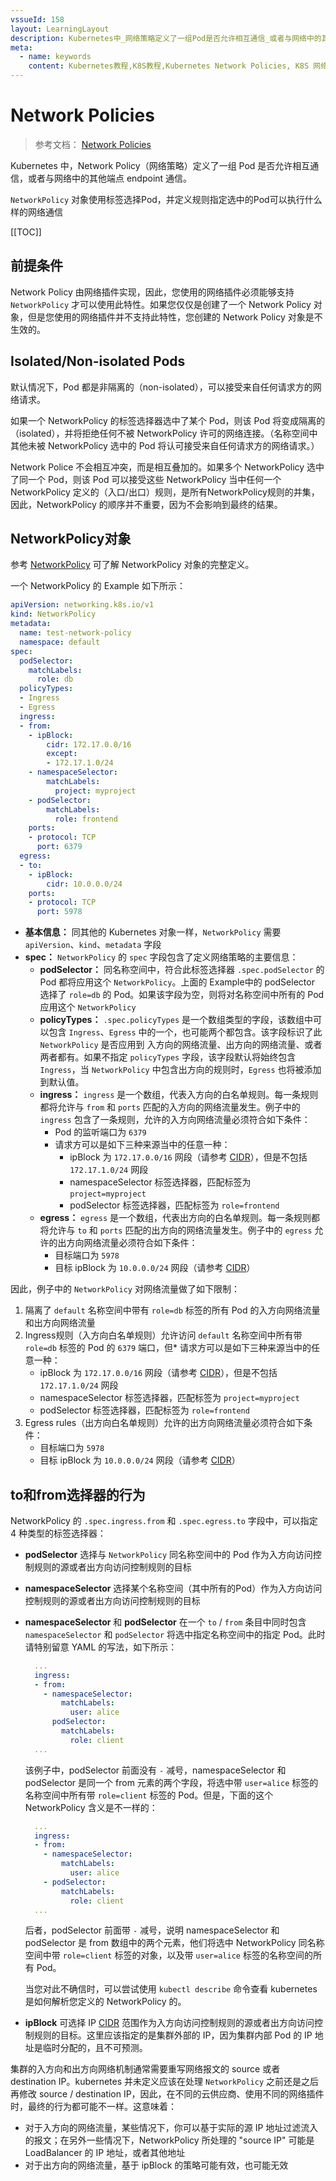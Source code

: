 ```yaml
---
vssueId: 158
layout: LearningLayout
description: Kubernetes中_网络策略定义了一组Pod是否允许相互通信_或者与网络中的其他端点endpoint通信_NetworkPolicy对象使用标签选择Pod_并定义规则指定选中的Pod可以执行什么样的网络通信
meta:
  - name: keywords
    content: Kubernetes教程,K8S教程,Kubernetes Network Policies, K8S 网络策略
---
```


# Network Policies

<AdSenseTitle>

> 参考文档： [Network Policies](https://kubernetes.io/docs/concepts/services-networking/network-policies/)

Kubernetes 中，Network Policy（网络策略）定义了一组 Pod 是否允许相互通信，或者与网络中的其他端点 endpoint 通信。

`NetworkPolicy` 对象使用标签选择Pod，并定义规则指定选中的Pod可以执行什么样的网络通信

[[TOC]]

</AdSenseTitle>

## 前提条件

Network Policy 由网络插件实现，因此，您使用的网络插件必须能够支持 `NetworkPolicy` 才可以使用此特性。如果您仅仅是创建了一个 Network Policy 对象，但是您使用的网络插件并不支持此特性，您创建的 Network Policy 对象是不生效的。

## Isolated/Non-isolated Pods

默认情况下，Pod 都是非隔离的（non-isolated），可以接受来自任何请求方的网络请求。

如果一个 NetworkPolicy 的标签选择器选中了某个 Pod，则该 Pod 将变成隔离的（isolated），并将拒绝任何不被 NetworkPolicy 许可的网络连接。（名称空间中其他未被 NetworkPolicy 选中的 Pod 将认可接受来自任何请求方的网络请求。）

Network Police 不会相互冲突，而是相互叠加的。如果多个 NetworkPolicy 选中了同一个 Pod，则该 Pod 可以接受这些 NetworkPolicy 当中任何一个 NetworkPolicy 定义的（入口/出口）规则，是所有NetworkPolicy规则的并集，因此，NetworkPolicy 的顺序并不重要，因为不会影响到最终的结果。

## NetworkPolicy对象

参考 [NetworkPolicy](https://kubernetes.io/docs/reference/generated/kubernetes-api/v1.16/#networkpolicy-v1-networking-k8s-io) 可了解 NetworkPolicy 对象的完整定义。

一个 NetworkPolicy 的 Example 如下所示：

``` yaml
apiVersion: networking.k8s.io/v1
kind: NetworkPolicy
metadata:
  name: test-network-policy
  namespace: default
spec:
  podSelector:
    matchLabels:
      role: db
  policyTypes:
  - Ingress
  - Egress
  ingress:
  - from:
    - ipBlock:
        cidr: 172.17.0.0/16
        except:
        - 172.17.1.0/24
    - namespaceSelector:
        matchLabels:
          project: myproject
    - podSelector:
        matchLabels:
          role: frontend
    ports:
    - protocol: TCP
      port: 6379
  egress:
  - to:
    - ipBlock:
        cidr: 10.0.0.0/24
    ports:
    - protocol: TCP
      port: 5978
```

* **基本信息：** 同其他的 Kubernetes 对象一样，`NetworkPolicy` 需要 `apiVersion`、`kind`、`metadata` 字段
* **spec：** `NetworkPolicy` 的 `spec` 字段包含了定义网络策略的主要信息：
  * **podSelector：** 同名称空间中，符合此标签选择器 `.spec.podSelector` 的 Pod 都将应用这个 `NetworkPolicy`。上面的 Example中的 podSelector 选择了 `role=db` 的 Pod。如果该字段为空，则将对名称空间中所有的 Pod 应用这个 `NetworkPolicy`
  * **policyTypes：** `.spec.policyTypes` 是一个数组类型的字段，该数组中可以包含 `Ingress`、`Egress` 中的一个，也可能两个都包含。该字段标识了此 `NetworkPolicy` 是否应用到 入方向的网络流量、出方向的网络流量、或者两者都有。如果不指定 `policyTypes` 字段，该字段默认将始终包含 `Ingress`，当 `NetworkPolicy` 中包含出方向的规则时，`Egress` 也将被添加到默认值。
  * **ingress：** `ingress` 是一个数组，代表入方向的白名单规则。每一条规则都将允许与 `from` 和 `ports` 匹配的入方向的网络流量发生。例子中的 `ingress` 包含了一条规则，允许的入方向网络流量必须符合如下条件：
    * Pod 的监听端口为 `6379`
    * 请求方可以是如下三种来源当中的任意一种：
      * ipBlock 为 `172.17.0.0/16` 网段（请参考 [CIDR](/glossary/cidr.html)），但是不包括 `172.17.1.0/24` 网段
      * namespaceSelector 标签选择器，匹配标签为 `project=myproject`
      * podSelector 标签选择器，匹配标签为 `role=frontend`
  * **egress：** `egress` 是一个数组，代表出方向的白名单规则。每一条规则都将允许与 `to` 和 `ports` 匹配的出方向的网络流量发生。例子中的 `egress` 允许的出方向网络流量必须符合如下条件：
    * 目标端口为 `5978`
    * 目标 ipBlock 为 `10.0.0.0/24` 网段（请参考 [CIDR](/glossary/cidr.html)）

因此，例子中的 `NetworkPolicy` 对网络流量做了如下限制：
1. 隔离了 `default` 名称空间中带有 `role=db` 标签的所有 Pod 的入方向网络流量和出方向网络流量
2. Ingress规则（入方向白名单规则）允许访问 `default` 名称空间中所有带 `role=db` 标签的 Pod 的 `6379` 端口，但* 请求方可以是如下三种来源当中的任意一种：
   * ipBlock 为 `172.17.0.0/16` 网段（请参考 [CIDR](/glossary/cidr.html)），但是不包括 `172.17.1.0/24` 网段
   * namespaceSelector 标签选择器，匹配标签为 `project=myproject`
   * podSelector 标签选择器，匹配标签为 `role=frontend`
3. Egress rules（出方向白名单规则）允许的出方向网络流量必须符合如下条件：
    * 目标端口为 `5978`
    * 目标 ipBlock 为 `10.0.0.0/24` 网段（请参考 [CIDR](/glossary/cidr.html)）


## to和from选择器的行为

NetworkPolicy 的 `.spec.ingress.from` 和 `.spec.egress.to` 字段中，可以指定 4 种类型的标签选择器：
* **podSelector** 选择与 `NetworkPolicy` 同名称空间中的 Pod 作为入方向访问控制规则的源或者出方向访问控制规则的目标
* **namespaceSelector** 选择某个名称空间（其中所有的Pod）作为入方向访问控制规则的源或者出方向访问控制规则的目标
* **namespaceSelector** 和 **podSelector** 在一个 `to` / `from` 条目中同时包含 `namespaceSelector` 和 `podSelector` 将选中指定名称空间中的指定 Pod。此时请特别留意 YAML 的写法，如下所示：
  ``` yaml {7}
    ...
    ingress:
    - from:
      - namespaceSelector:
          matchLabels:
            user: alice
        podSelector:
          matchLabels:
            role: client
    ...
  ```
  该例子中，podSelector 前面没有 `-` 减号，namespaceSelector 和 podSelector 是同一个 from 元素的两个字段，将选中带 `user=alice` 标签的名称空间中所有带 `role=client` 标签的 Pod。但是，下面的这个 NetworkPolicy 含义是不一样的：
  ``` yaml {7}
    ...
    ingress:
    - from:
      - namespaceSelector:
          matchLabels:
            user: alice
      - podSelector:
          matchLabels:
            role: client
    ...
  ```
  后者，podSelector 前面带 `-` 减号，说明 namespaceSelector 和 podSelector 是 from 数组中的两个元素，他们将选中 NetworkPolicy 同名称空间中带 `role=client` 标签的对象，以及带 `user=alice` 标签的名称空间的所有 Pod。

  当您对此不确信时，可以尝试使用 `kubectl describe` 命令查看 kubernetes 是如何解析您定义的 NetworkPolicy 的。

* **ipBlock** 可选择 IP [CIDR](/glossary/cidr.html) 范围作为入方向访问控制规则的源或者出方向访问控制规则的目标。这里应该指定的是集群外部的 IP，因为集群内部 Pod 的 IP 地址是临时分配的，且不可预测。

集群的入方向和出方向网络机制通常需要重写网络报文的 source 或者 destination IP。kubernetes 并未定义应该在处理 `NetworkPolicy` 之前还是之后再修改 source / destination IP，因此，在不同的云供应商、使用不同的网络插件时，最终的行为都可能不一样。这意味着：

  * 对于入方向的网络流量，某些情况下，你可以基于实际的源 IP 地址过滤流入的报文；在另外一些情况下，NetworkPolicy 所处理的 "source IP" 可能是 LoadBalancer 的 IP 地址，或者其他地址
  * 对于出方向的网络流量，基于 ipBlock 的策略可能有效，也可能无效
